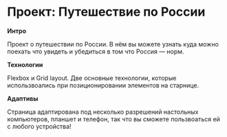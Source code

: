 # Проект: Путешествие по России

**Интро**

Проект о путешествии по России.
В нём вы можете узнать куда можно поехать что увидеть и убедиться в том
что Россия — норм.
 
**Технологии**

Flexbox и Grid layout. Две основные технологии, которые использвоались при
позиционировании элементов на старнице. 

**Адаптивы**

Страница адаптирована под несколько разрешений настольных компьютеров,
планшет и телефон, так что вы сможете пользвоаться ей с любого устройства!